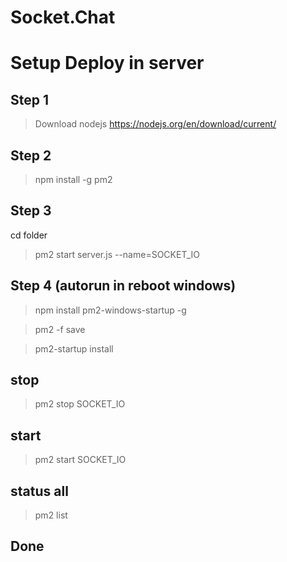 # Socket.Chat
# Setup Deploy in server
## Step 1

>Download nodejs https://nodejs.org/en/download/current/
## Step 2

>npm install -g pm2
## Step 3
cd folder

>pm2 start server.js --name=SOCKET_IO
## Step 4 (autorun in reboot windows)
>npm install pm2-windows-startup -g

>pm2 -f save

>pm2-startup install

## stop 
>pm2 stop SOCKET_IO

## start
>pm2 start SOCKET_IO

## status all
>pm2 list
## Done
